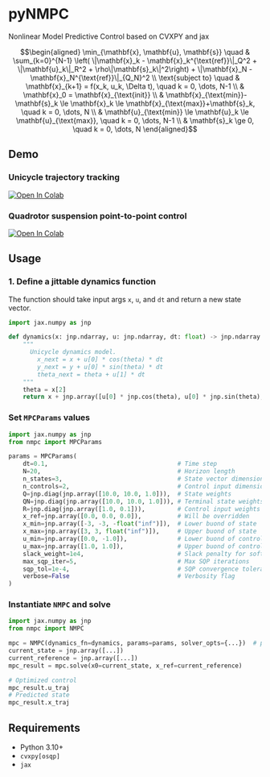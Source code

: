 # pyNMPC
Nonlinear Model Predictive Control based on CVXPY and jax

```math
\begin{aligned}
\min_{\mathbf{x}, \mathbf{u}, \mathbf{s}} \quad & \sum_{k=0}^{N-1} \left( \|\mathbf{x}_k - \mathbf{x}_k^{\text{ref}}\|_Q^2 + \|\mathbf{u}_k\|_R^2 + \rho\|\mathbf{s}_k\|^2\right) + \|\mathbf{x}_N - \mathbf{x}_N^{\text{ref}}\|_{Q_N}^2 \\
\text{subject to} \quad & \mathbf{x}_{k+1} = f(x_k, u_k, \Delta t), \quad k = 0, \dots, N-1 \\
& \mathbf{x}_0 = \mathbf{x}_{\text{init}} \\
& \mathbf{x}_{\text{min}}-\mathbf{s}_k \le \mathbf{x}_k \le \mathbf{x}_{\text{max}}+\mathbf{s}_k, \quad k = 0, \dots, N \\
& \mathbf{u}_{\text{min}} \le \mathbf{u}_k \le \mathbf{u}_{\text{max}}, \quad k = 0, \dots, N-1 \\
& \mathbf{s}_k \ge 0, \quad k = 0, \dots, N
\end{aligned}
```

## Demo
### Unicycle trajectory tracking
[![Open In Colab](https://colab.research.google.com/assets/colab-badge.svg)](https://colab.research.google.com/github/shaoanlu/pyNMPC/blob/main/examples/unicycle.ipynb)

### Quadrotor suspension point-to-point control
[![Open In Colab](https://colab.research.google.com/assets/colab-badge.svg)](https://colab.research.google.com/github/shaoanlu/pyNMPC/blob/main/examples/quadrotor_suspension.ipynb)

## Usage
### 1. Define a jittable dynamics function
The function should take input args `x`, `u`, and `dt` and return a new state vector.
```python
import jax.numpy as jnp

def dynamics(x: jnp.ndarray, u: jnp.ndarray, dt: float) -> jnp.ndarray:
    """
      Unicycle dynamics model.
        x_next = x + u[0] * cos(theta) * dt
        y_next = y + u[0] * sin(theta) * dt
        theta_next = theta + u[1] * dt
    """
    theta = x[2]
    return x + jnp.array([u[0] * jnp.cos(theta), u[0] * jnp.sin(theta), u[1]]) * dt
```

### Set `MPCParams` values
```python
import jax.numpy as jnp
from nmpc import MPCParams

params = MPCParams(
    dt=0.1,                                    # Time step
    N=20,                                      # Horizon length
    n_states=3,                                # State vector dimension
    n_controls=2,                              # Control input dimension
    Q=jnp.diag(jnp.array([10.0, 10.0, 1.0])),  # State weights
    QN=jnp.diag(jnp.array([10.0, 10.0, 1.0])), # Terminal state weights
    R=jnp.diag(jnp.array([1.0, 0.1])),         # Control input weights
    x_ref=jnp.array([0.0, 0.0, 0.0]),          # Will be overridden
    x_min=jnp.array([-3, -3, -float("inf")]),  # Lower buond of state
    x_max=jnp.array([3, 3, float("inf")]),     # Upper buond of state
    u_min=jnp.array([0.0, -1.0]),              # Lower buond of control input
    u_max=jnp.array([1.0, 1.0]),               # Upper buond of control input
    slack_weight=1e4,                          # Slack penalty for soft state constraints
    max_sqp_iter=5,                            # Max SQP iterations
    sqp_tol=1e-4,                              # SQP convergence tolerance
    verbose=False                              # Verbosity flag
)
```

### Instantiate `NMPC` and solve
```python
import jax.numpy as jnp
from nmpc import NMPC

mpc = NMPC(dynamics_fn=dynamics, params=params, solver_opts={...})  # pass dynamics and parameter
current_state = jnp.array([...])
current_reference = jnp.array([...])
mpc_result = mpc.solve(x0=current_state, x_ref=current_reference)

# Optimized control
mpc_result.u_traj
# Predicted state
mpc_result.x_traj
```

## Requirements
- Python 3.10+
- `cvxpy[osqp]`
- `jax`
